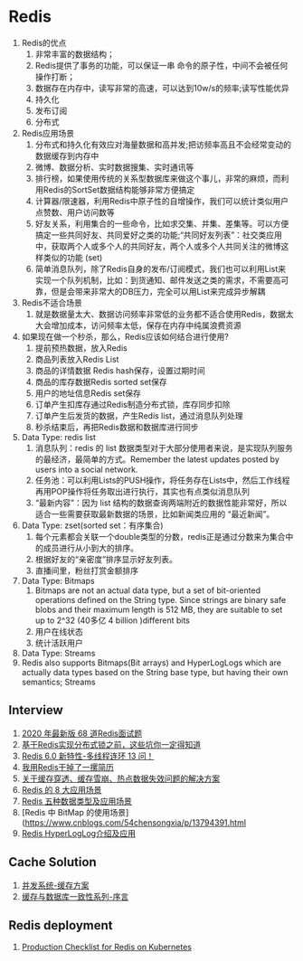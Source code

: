 # Redis
1. Redis的优点
   1. 非常丰富的数据结构；
   2. Redis提供了事务的功能，可以保证一串 命令的原子性，中间不会被任何操作打断；
   3. 数据存在内存中，读写非常的高速，可以达到10w/s的频率;读写性能优异
   4.  持久化
   5. 发布订阅
   6. 分布式
2. Redis应用场景
   1. 分布式和持久化有效应对海量数据和高并发;把访频率高且不会经常变动的数据缓存到内存中
   2. 微博、数据分析、实时数据搜集、实时通讯等
   3. 排行榜，如果使用传统的关系型数据库来做这个事儿，非常的麻烦，而利用Redis的SortSet数据结构能够非常方便搞定
   4. 计算器/限速器，利用Redis中原子性的自增操作，我们可以统计类似用户点赞数、用户访问数等
   5. 好友关系，利用集合的一些命令，比如求交集、并集、差集等。可以方便搞定一些共同好友、共同爱好之类的功能;“共同好友列表”：社交类应用中，获取两个人或多个人的共同好友，两个人或多个人共同关注的微博这样类似的功能 (set)
   6. 简单消息队列，除了Redis自身的发布/订阅模式，我们也可以利用List来实现一个队列机制，比如：到货通知、邮件发送之类的需求，不需要高可靠，但是会带来非常大的DB压力，完全可以用List来完成异步解耦
3. Redis不适合场景
   1. 就是数据量太大、数据访问频率非常低的业务都不适合使用Redis，数据太大会增加成本，访问频率太低，保存在内存中纯属浪费资源
4. 如果现在做一个秒杀，那么，Redis应该如何结合进行使用?
   1. 提前预热数据，放入Redis
   2. 商品列表放入Redis List
   3. 商品的详情数据 Redis hash保存，设置过期时间
   4. 商品的库存数据Redis sorted set保存
   5. 用户的地址信息Redis set保存
   6. 订单产生扣库存通过Redis制造分布式锁，库存同步扣除
   7. 订单产生后发货的数据，产生Redis list，通过消息队列处理
   8. 秒杀结束后，再把Redis数据和数据库进行同步
5. Data Type: redis list
   1. 消息队列：redis 的 list 数据类型对于大部分使用者来说，是实现队列服务的最经济，最简单的方式。Remember the latest updates posted by users into a social network.
   2. 任务池：可以利用Lists的PUSH操作，将任务存在Lists中，然后工作线程再用POP操作将任务取出进行执行，其实也有点类似消息队列
   3.  “最新内容”：因为 list 结构的数据查询两端附近的数据性能非常好，所以适合一些需要获取最新数据的场景，比如新闻类应用的 “最近新闻”。
6.  Data Type: zset(sorted set：有序集合)
    1.  每个元素都会关联一个double类型的分数，redis正是通过分数来为集合中的成员进行从小到大的排序。
    2.  根据好友的“亲密度”排序显示好友列表。
    3.  直播间里，粉丝打赏金额排序
7. Data Type: Bitmaps
   1. Bitmaps are not an actual data type, but a set of bit-oriented operations defined on the String type. Since strings are binary safe blobs and their maximum length is 512 MB, they are suitable to set up to 2^32 (40多亿  4 billion )different bits
   2. 用户在线状态
   3. 统计活跃用户
8. Data Type: Streams
9. Redis also supports Bitmaps(Bit arrays) and HyperLogLogs which are actually data types based on the String base type, but having their own semantics; Streams


## Interview
1. [2020 年最新版 68 道Redis面试题](https://zhuanlan.zhihu.com/p/112944545)
2. [基于Redis实现分布式锁之前，这些坑你一定得知道](https://zhuanlan.zhihu.com/p/142758586)
3. [Redis 6.0 新特性-多线程连环 13 问！](https://mp.weixin.qq.com/s?__biz=MzU0OTk3ODQ3Ng==&mid=2247487835&idx=1&sn=6c08ba5b50c0ce2d49fb702692614575&chksm=fba6f958ccd1704eccba2ce81cd8cce059e7bdad36636efed69be7d51f08aeb7ff76b78ae356&scene=126&sessionid=1591057891&key=3d5c045e78d5674e80d5aa4cc4ab4716d4811ea7903b6bdff02237a9a70554c7bf8a01edc494f69ce6dd2cb5d05d453f37cfce0f55c305c183af89e3de111253f73d19ca8d2d47c36621bab7bece48bf&ascene=1&uin=MTgyNzM2NTQxOA%3D%3D&devicetype=Windows+10+x64&version=6209007b&lang=zh_CN&exportkey=A92tH0wCIAhPLkMpYRuPPPI%3D&pass_ticket=yQqWnsKveu2wN%2F8d4b68ic%2F4GtP8Yg0aUZOhmtEdQN5skodpFvxX0UE%2FmED0CH5X)
4. [我用Redis干掉了一摞简历](https://mp.weixin.qq.com/s?__biz=MzI5OTM3MjMyNA==&mid=2247490259&idx=1&sn=bcacb77ebb1e837c1834968a23255ab7&chksm=ec96c098dbe1498efb3bf8ec36d5ae140f3853ca0da24caff2d611287bde04fa963b062d7f62&scene=126&sessionid=1596502932&key=feb849ed6c1e82227e9dd2277bbf7b1515474ef5185516fb4b9873c8b7fc0fce4a01a4b866e377181015933feeaab350acda4afc5e938abf5342e54565949171bb906cd92c75fe412848076f40a7af6f&ascene=1&uin=MTgyNzM2NTQxOA%3D%3D&devicetype=Windows+10+x64&version=62090529&lang=zh_CN&exportkey=A%2FYnJ1tEfS0aOg8fffWHU8s%3D&pass_ticket=ntETQsP1RhNUojtR4zjNCYWrP9RwMLovz6uzVU3WmnLUd%2BKVfyWskswNgEV43%2F0s)
5. [关于缓存穿透、缓存雪崩、热点数据失效问题的解决方案](https://mp.weixin.qq.com/s?__biz=MzU0OTk3ODQ3Ng==&mid=2247489559&idx=1&sn=80ae90db83d6b19819284f0d342e210f&chksm=fba6f014ccd17902e07dd7b567cd05ef95500dfd4ac499d4be218913494fe30afc05d9ea4814&scene=126&sessionid=1601287836&key=d86db7ce269b2818d1071d5a1a82a25eef151ef7fd0eb091342e5f7b2d1eeaca83838c4f94acfde20965b44e050107fe724b2d5ab69b85ffdbdfd2bab4ee244789d7fd4b8ad0eb843b55dedbdd3e4efc88b554853141334c6137b269e1780adb0aebeb6244f8a5c14b225a27ab1dbf67d1157d98dd25e9d4bc4bb40aa48828c4&ascene=1&uin=MTgyNzM2NTQxOA%3D%3D&devicetype=Windows+10+x64&version=62090529&lang=zh_CN&exportkey=A%2BWZEvsGgU243JoLW5faxcA%3D&pass_ticket=%2Fb2Hl4wxg3fQt0e%2FYwsabCDvP8KiJ5VndSZLtqJga3Rjq1S3KP83tRRVXpebnJYg&wx_header=0)
6. [Redis 的 8 大应用场景](https://segmentfault.com/a/1190000016188385)
7. [Redis 五种数据类型及应用场景](https://blog.csdn.net/mxw2552261/article/details/104980691)
8. [Redis 中 BitMap 的使用场景](https://www.cnblogs.com/54chensongxia/p/13794391.html
9. [Redis HyperLogLog介绍及应用](https://juejin.im/post/6844904114573279245)

## Cache Solution
1. [并发系统-缓存方案](https://zhuanlan.zhihu.com/p/151423217)
2. [缓存与数据库一致性系列-序言](https://blog.kido.site/2018/11/24/db-and-cache-preface/)

## Redis deployment
1. [Production Checklist for Redis on Kubernetes](https://medium.com/swlh/production-checklist-for-redis-on-kubernetes-60173d5a5325)